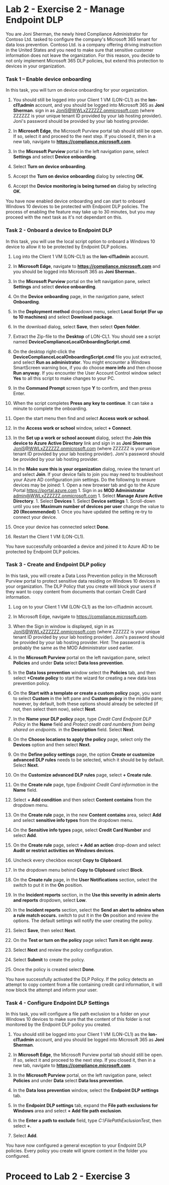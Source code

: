 # Lab 2 - Exercise 2 - Manage Endpoint DLP

You are Joni Sherman, the newly hired Compliance Administrator for Contoso Ltd. tasked to configure the company's Microsoft 365 tenant for data loss prevention. Contoso Ltd. is a company offering driving instruction in the United States and you need to make sure that sensitive customer information does not leave the organization. For this reason, you decide to not only implement Microsoft 365 DLP policies, but extend this protection to devices in your organization.

### Task 1 – Enable device onboarding

In this task, you will turn on device onboarding for your organization. 

1. You should still be logged into your Client 1 VM (LON-CL1) as the **lon-cl1\admin** account, and you should be logged into Microsoft 365 as **Joni Sherman**. sign in as JoniS@WWLxZZZZZZ.onmicrosoft.com (where ZZZZZZ is your unique tenant ID provided by your lab hosting provider).  Joni's password should be provided by your lab hosting provider.

1. In **Microsoft Edge**, the Microsoft Purview portal tab should still be open. If so, select it and proceed to the next step. If you closed it, then in a new tab, navigate to **https://compliance.microsoft.com**.

1. In the **Microsoft Purview** portal in the left navigation pane, select **Settings** and select **Device onboarding**.

1. Select **Turn on device onboarding**.

1. Accept the **Turn on device onboarding** dialog by selecting **OK**.

1. Accept the **Device monitoring is being turned on** dialog by selecting **OK**.

You have now enabled device onboarding and can start to onboard Windows 10 devices to be protected with Endpoint DLP policies. The process of enabling the feature may take up to 30 minutes, but you may proceed with the next task as it's not dependant on this.

### Task 2 - Onboard a device to Endpoint DLP

In this task, you will use the local script option to onboard a Windows 10 device to allow it to be protected by Endpoint DLP policies.

1. Log into the Client 1 VM (LON-CL1) as the **lon-cl1\admin** account.

1. In **Microsoft Edge**, navigate to **https://compliance.microsoft.com** and you should be logged into Microsoft 365 as **Joni Sherman**..

1. In the **Microsoft Purview** portal on the left navigation pane, select **Settings** and select **device onboarding**.

1. On the **Device onboarding** page, in the navigation pane, select **Onboarding**.

1. In the **Deployment method** dropdown menu, select **Local Script (For up to 10 machines)** and select **Download package**.

1. In the download dialog, select **Save**, then select **Open folder**.

1. Extract the Zip-file to the **Desktop** of LON-CL1. You should see a script named **DeviceComplianceLocalOnboardingScript.cmd**.

1. On the desktop right-click the **DeviceComplianceLocalOnboardingScript.cmd** file you just extracted, and select **Run as administrator**.  You might encounter a Windows SmartScreen warning box, if you do choose **more info** and then choose **Run anyway**.  If you encounter the User Account Control window select **Yes** to all this script to make changes to your PC.

1. In the **Command Prompt** screen type **Y** to confirm, and then press Enter.

1. When the script completes **Press any key to continue**.  It can take a minute to complete the onboarding.

1. Open the start menu then find and select **Access work or school**.

1. In the **Access work or school** window, select **+ Connect**.

1. In the **Set up a work or school account** dialog, select the **Join this device to Azure Active Directory** link and sign in as **Joni Sherman** JoniS@WWLxZZZZZZ.onmicrosoft.com (where ZZZZZZ is your unique tenant ID provided by your lab hosting provider).  Joni's password should be provided by your lab hosting provider.

1. In the **Make sure this is your organization** dialog, review the tenant url and select **Join**.  If your device fails to join you may need to troubleshoot your Azure AD configuration join settings. Do the following to ensure devices may be joined:
        1. Open a new browser tab and go to the Azure Portal https://portal.azure.com
        1. Sign in as **MOD Administrator** admin@WWLxZZZZZZ.onmicrosoft.com
        1. Select **Manage Azure Active Directory**.
        1. Select **Devices**
        1. Select **Device settings**
        1. Scroll-down until you see **Maximum number of devices per user** change the value to **20 (Recommended)**
        1. Once you have updated the setting re-try to connect your device.

1. Once your device has connected select **Done**.

1. Restart the Client 1 VM (LON-CL1).

You have successfully onboarded a device and joined it to Azure AD to be protected by Endpoint DLP policies.

### Task 3 - Create and Endpoint DLP policy

In this task, you will create a Data Loss Prevention policy in the Microsoft Purview portal to protect sensitive data residing on Windows 10 devices in your organization. The DLP Policy that you create will block your users if they want to copy content from documents that contain Credit Card information.

1. Log on to your Client 1 VM (LON-CL1) as the lon-cl1\admin account.

1. In Microsoft Edge, navigate to https://compliance.microsoft.com.

3. When the Sign in window is displayed, sign in as JoniS@WWLxZZZZZZ.onmicrosoft.com (where ZZZZZZ is your unique tenant ID provided by your lab hosting provider). Joni's password should be provided by your lab hosting provider. Hint: The password is probably the same as the MOD Administrator used earlier. 

1. In the **Microsoft Purview** portal on the left navigation pane, select **Policies** and under **Data** select **Data loss prevention**.

1. In the **Data loss prevention** window select the **Policies** tab, and then select **+Create policy** to start the wizard for creating a new data loss prevention policy.

1. On the **Start with a template or create a custom policy** page, you want to select **Custom** in the left pane and **Custom policy** in the middle pane; however, by default, both these options should already be selected (if not, then select them now), select **Next**.

1. In the **Name your DLP policy** page, type *Credit Card Endpoint DLP Policy* in the **Name** field and *Protect credit card numbers from being shared on endpoints.* in the **Description** field. Select **Next**.

1. On the **Choose locations to apply the policy** page, select only the **Devices** option and then select **Next**.

1. On the **Define policy settings** page, the option **Create or customize advanced DLP rules** needs to be selected, which it should be by default. Select **Next**.

1. On the **Customize advanced DLP rules** page, select **+ Create rule**.

1. On the **Create rule** page, type *Endpoint Credit Card information* in the **Name** field.

1. Select **+ Add condition** and then select **Content contains** from the dropdown menu.

1. On the **Create rule** page, in the new **Content contains** area, select **Add** and select **sensitive info types** from the dropdown menu.

1. On the **Sensitive info types** page, select **Credit Card Number** and select **Add**.

1. On the **Create rule** page, select **+ Add an action** drop-down and select **Audit or restrict activities on Windows devices**.

1. Uncheck every checkbox except **Copy to Clipboard**.

1. In the dropdown menu behind **Copy to Clipboard** select **Block**.

1. On the **Create rule** page, in the **User Notifications** section, select the switch to put it in the **On** position.

1. In the **Incident reports** section, in the **Use this severity in admin alerts and reports** dropdown, select **Low**.

1. In the **Incident reports** section, select the **Send an alert to admins when a rule match occurs.** switch to put it in the **On** position and review the options. The default settings will notify the user creating the policy.

1. Select **Save**, then select **Next**.

1. On the **Test or turn on the policy** page select **Turn it on right away**.

1. Select **Next** and review the policy configuration.

1. Select **Submit** to create the policy.

1. Once the policy is created select **Done**.

You have successfully activated the DLP Policy. If the policy detects an attempt to copy content from a file containing credit card information, it will now block the attempt and inform your user.

### Task 4 - Configure Endpoint DLP Settings

In this task, you will configure a file path exclusion to a folder on your Windows 10 devices to make sure that the content of this folder is not monitored by the Endpoint DLP policy you created.

1. You should still be logged into your Client 1 VM (LON-CL1) as the **lon-cl1\admin** account, and you should be logged into Microsoft 365 as **Joni Sherman**. 

1. In **Microsoft Edge**, the Microsoft Purview portal tab should still be open. If so, select it and proceed to the next step. If you closed it, then in a new tab, navigate to **https://compliance.microsoft.com**.

1. In the **Microsoft Purview** portal, on the left navigation pane, select **Policies** and under **Data** select **Data loss prevention**.

1. In the **Data loss prevention** window, select the **Endpoint DLP settings** tab.

1. In the **Endpoint DLP settings** tab, expand the **File path exclusions for Windows** area and select **+ Add file path exclusion**.

1. In the **Enter a path to exclude** field, type *C:\FilePathExclusionTest*, then select **+**.

1. Select **Add**.

You have now configured a general exception to your Endpoint DLP policies. Every policy you create will ignore content in the folder you configured.

# Proceed to Lab 2 - Exercise 3 
